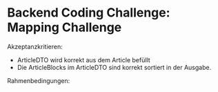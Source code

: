 # Backend Coding Challenge: Mapping Challenge

Akzeptanzkritieren: 
 - ArticleDTO wird korrekt aus dem Article befüllt
 - Die ArticleBlocks im ArticleDTO sind korrekt sortiert in der Ausgabe.
 
 Rahmenbedingungen:
 
